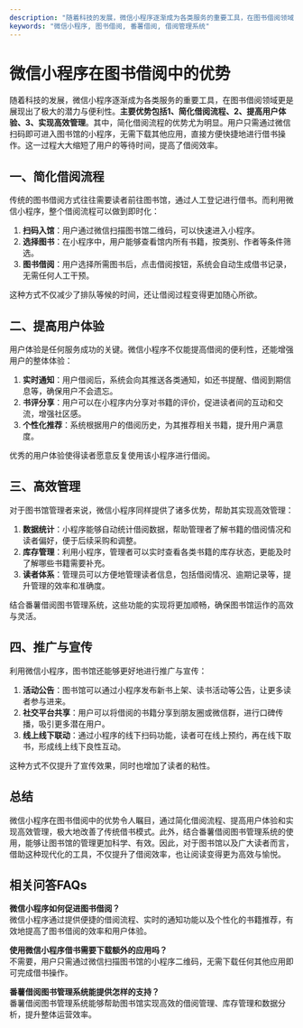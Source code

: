 ```yaml
---
description: "随着科技的发展，微信小程序逐渐成为各类服务的重要工具，在图书借阅领域更是展现出了极大的潜力与便利性。**主要优势包括1、简化借阅流程、2、提高用户体验、3、实现高效管理**。其中，简化借阅流程的优势尤为明显。用户只需通过微信扫码即可进入图书馆的小程序，无需下载其他应用，直接方便快捷地进行借书操作。这一过程大大缩短了用户的等待时间，提高了借阅效率。"
keywords: "微信小程序, 图书借阅, 番薯借阅, 借阅管理系统"
---
```

# 微信小程序在图书借阅中的优势

随着科技的发展，微信小程序逐渐成为各类服务的重要工具，在图书借阅领域更是展现出了极大的潜力与便利性。**主要优势包括1、简化借阅流程、2、提高用户体验、3、实现高效管理**。其中，简化借阅流程的优势尤为明显。用户只需通过微信扫码即可进入图书馆的小程序，无需下载其他应用，直接方便快捷地进行借书操作。这一过程大大缩短了用户的等待时间，提高了借阅效率。

## **一、简化借阅流程**

传统的图书借阅方式往往需要读者前往图书馆，通过人工登记进行借书。而利用微信小程序，整个借阅流程可以做到即时化：

1. **扫码入馆**：用户通过微信扫描图书馆二维码，可以快速进入小程序。
2. **选择图书**：在小程序中，用户能够查看馆内所有书籍，按类别、作者等条件筛选。
3. **图书借阅**：用户选择所需图书后，点击借阅按钮，系统会自动生成借书记录，无需任何人工干预。

这种方式不仅减少了排队等候的时间，还让借阅过程变得更加随心所欲。

## **二、提高用户体验**

用户体验是任何服务成功的关键。微信小程序不仅能提高借阅的便利性，还能增强用户的整体体验：

1. **实时通知**：用户借阅后，系统会向其推送各类通知，如还书提醒、借阅到期信息等，确保用户不会遗忘。
2. **书评分享**：用户可以在小程序内分享对书籍的评价，促进读者间的互动和交流，增强社区感。
3. **个性化推荐**：系统根据用户的借阅历史，为其推荐相关书籍，提升用户满意度。

优秀的用户体验使得读者愿意反复使用该小程序进行借阅。

## **三、高效管理**

对于图书馆管理者来说，微信小程序同样提供了诸多优势，帮助其实现高效管理：

1. **数据统计**：小程序能够自动统计借阅数据，帮助管理者了解书籍的借阅情况和读者偏好，便于后续采购和调整。
2. **库存管理**：利用小程序，管理者可以实时查看各类书籍的库存状态，更能及时了解哪些书籍需要补充。
3. **读者体系**：管理员可以方便地管理读者信息，包括借阅情况、逾期记录等，提升管理的效率和准确度。

结合番薯借阅图书管理系统，这些功能的实现将更加顺畅，确保图书馆运作的高效与灵活。

## **四、推广与宣传**

利用微信小程序，图书馆还能够更好地进行推广与宣传：

1. **活动公告**：图书馆可以通过小程序发布新书上架、读书活动等公告，让更多读者参与进来。
2. **社交平台共享**：用户可以将借阅的书籍分享到朋友圈或微信群，进行口碑传播，吸引更多潜在用户。
3. **线上线下联动**：通过小程序的线下扫码功能，读者可在线上预约，再在线下取书，形成线上线下良性互动。

这种方式不仅提升了宣传效果，同时也增加了读者的粘性。

## 总结

微信小程序在图书借阅中的优势令人瞩目，通过简化借阅流程、提高用户体验和实现高效管理，极大地改善了传统借书模式。此外，结合番薯借阅图书管理系统的使用，能够让图书馆的管理更加科学、有效。因此，对于图书馆以及广大读者而言，借助这种现代化的工具，不仅提升了借阅效率，也让阅读变得更为高效与愉悦。

## 相关问答FAQs

**微信小程序如何促进图书借阅？**  
微信小程序通过提供便捷的借阅流程、实时的通知功能以及个性化的书籍推荐，有效地提高了图书借阅的效率和用户体验。

**使用微信小程序借书需要下载额外的应用吗？**  
不需要，用户只需通过微信扫描图书馆的小程序二维码，无需下载任何其他应用即可完成借书操作。

**番薯借阅图书管理系统能提供怎样的支持？**  
番薯借阅图书管理系统能够帮助图书馆实现高效的借阅管理、库存管理和数据分析，提升整体运营效率。
